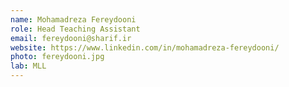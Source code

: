 ```yaml
---
name: Mohamadreza Fereydooni
role: Head Teaching Assistant
email: fereydooni@sharif.ir
website: https://www.linkedin.com/in/mohamadreza-fereydooni/
photo: fereydooni.jpg
lab: MLL
---
```


